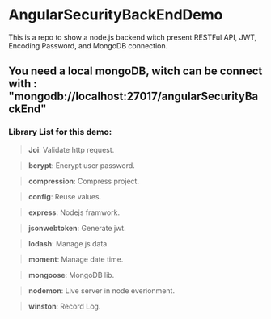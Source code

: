 # AngularSecurityBackEndDemo

This is a repo to show a node.js backend witch present RESTFul API, JWT, Encoding Password, and MongoDB connection.

## You need a local mongoDB, witch can be connect with : "mongodb://localhost:27017/angularSecurityBackEnd"

### Library List for this demo:

> **Joi**: Validate http request.

> **bcrypt**: Encrypt user password.

> **compression**: Compress project.

> **config**: Reuse values.

> **express**: Nodejs framwork.

> **jsonwebtoken**: Generate jwt.

> **lodash**: Manage js data.

> **moment**: Manage date time.

> **mongoose**: MongoDB lib.

> **nodemon**: Live server in node everionment.

> **winston**: Record Log.
